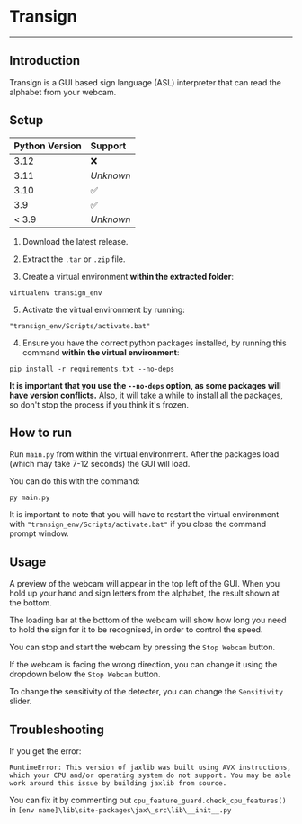 # Transign

***

## Introduction

Transign is a GUI based sign language (ASL) interpreter that can read the alphabet from your webcam.

## Setup

| Python Version | Support   |
|:---------------|:----------|
| 3.12           | ❌         |
| 3.11           | *Unknown* |
| 3.10           | ✅         |
| 3.9            | ✅         |
| < 3.9          | *Unknown* |

1. Download the latest release.


2. Extract the ```.tar``` or ```.zip``` file.


3. Create a virtual environment **within the extracted folder**:

```commandline
virtualenv transign_env
```

5. Activate the virtual environment by running:

```commandline
"transign_env/Scripts/activate.bat"
```

4. Ensure you have the correct python packages installed, by running this command **within the virtual environment**:

``` commandline
pip install -r requirements.txt --no-deps
``` 

**It is important that you use the ```--no-deps``` option, as some packages will have version conflicts.** Also, it will take a while to install all the packages, so don't stop the process if you think it's frozen.

## How to run

Run ```main.py``` from within the virtual environment. After the packages load (which may take 7-12 seconds) the GUI will load.

You can do this with the command:
```commandline
py main.py
```
It is important to note that you will have to restart the virtual environment with ```"transign_env/Scripts/activate.bat"``` if you close the command prompt window.

## Usage

A preview of the webcam will appear in the top left of the GUI. When you hold up your hand and sign letters from the
alphabet, the result shown at the bottom.

The loading bar at the bottom of the webcam will show how long you need to hold the sign for it to be recognised, in
order to control the speed.

You can stop and start the webcam by pressing the ```Stop Webcam``` button.

If the webcam is facing the wrong direction, you can change it using the dropdown below the ```Stop Webcam``` button.

To change the sensitivity of the detecter, you can change the ```Sensitivity``` slider.

## Troubleshooting

If you get the error:

```
RuntimeError: This version of jaxlib was built using AVX instructions, which your CPU and/or operating system do not support. You may be able work around this issue by building jaxlib from source.
```

You can fix it by commenting out ```cpu_feature_guard.check_cpu_features()``` in
```[env name]\lib\site-packages\jax\_src\lib\__init__.py```

